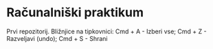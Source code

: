 # Računalniški praktikum
Prvi repozitorij. Bližnjice na tipkovnici: Cmd + A - Izberi vse; Cmd + Z - Razveljavi (undo); Cmd + S - Shrani
